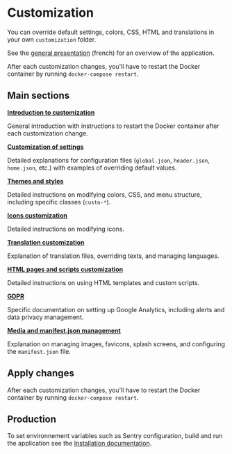 # Customization

You can override default settings, colors, CSS, HTML and translations in your own `customization` folder.

See the [general presentation](../presentation-fr.md) (french) for an overview of the application.

After each customization changes, you'll have to restart the Docker container by running `docker-compose restart`.


## Main sections

[**Introduction to customization**](./customization-introduction.md)

General introduction with instructions to restart the Docker container after each customization change.

[**Customization of settings**](./customization-settings.md)

Detailed explanations for configuration files (`global.json`, `header.json`, `home.json`, etc.) with examples of overriding default values.

[**Themes and styles**](./customization-themestyles.md)

Detailed instructions on modifying colors, CSS, and menu structure, including specific classes (`custo-*`).

[**Icons customization**](./customization-icons.md)

Detailed instructions on modifying icons.

[**Translation customization**](./customization-translation.md)

Explanation of translation files, overriding texts, and managing languages.

[**HTML pages and scripts customization**](./customization-htmlscripts.md)

Detailed instructions on using HTML templates and custom scripts.

[**GDPR**](./customization-gdpr.md)

Specific documentation on setting up Google Analytics, including alerts and data privacy management.

[**Media and manifest.json management**](./customization-mediamanagement.md)

Explanation on managing images, favicons, splash screens, and configuring the `manifest.json` file.

## Apply changes

After each customization changes, you'll have to restart the Docker container by running `docker-compose restart`.

## Production

To set environnement variables such as Sentry configuration, build and run the application see the [Installation documentation](../installation.md).
